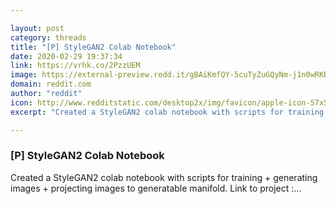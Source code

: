 ```yaml
---

layout: post
category: threads
title: "[P] StyleGAN2 Colab Notebook"
date: 2020-02-29 19:37:34
link: https://vrhk.co/2PzzUEM
image: https://external-preview.redd.it/gBAiKmfQY-5cuTyZuGQyNm-j1n0wRKBr9FFGCQILskk.jpg?width=400&height=209.42408377&auto=webp&crop=400:209.42408377,smart&s=72a6d7f8df38f3bdb67487a7bfc72a678ee3d65b
domain: reddit.com
author: "reddit"
icon: http://www.redditstatic.com/desktop2x/img/favicon/apple-icon-57x57.png
excerpt: "Created a StyleGAN2 colab notebook with scripts for training + generating images + projecting images to generatable manifold. Link to project :..."

---
```


### [P] StyleGAN2 Colab Notebook

Created a StyleGAN2 colab notebook with scripts for training + generating images + projecting images to generatable manifold. Link to project :...